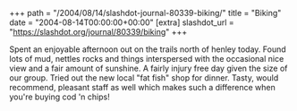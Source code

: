 +++
path = "/2004/08/14/slashdot-journal-80339-biking/"
title = "Biking"
date = "2004-08-14T00:00:00+00:00"
[extra]
slashdot_url = "https://slashdot.org/journal/80339/biking"
+++

<p>Spent an enjoyable afternoon out on the trails north of henley today. Found lots of mud, nettles rocks and things interspersed with the occasional nice view and a fair amount of sunshine. A fairly injury free day given the size of our group. Tried out the new local "fat fish" shop for dinner. Tasty, would recommend, pleasant staff as well which makes such a difference when you're buying cod 'n chips!</p>

